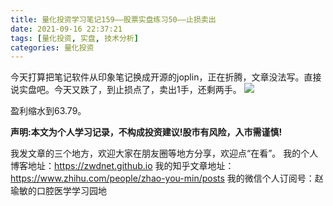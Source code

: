 ```yaml
---
title: 量化投资学习笔记159——股票实盘练习50——止损卖出
date: 2021-09-16 22:37:21
tags: [量化投资, 实盘, 技术分析]
categories: 量化投资
---
```

今天打算把笔记软件从印象笔记换成开源的joplin，正在折腾，文章没法写。直接说实盘吧。今天又跌了，到止损点了，卖出1手，还剩两手。
![](https://zymblog-1258069789.cos.ap-chengdu.myqcloud.com/blog0178-QTLearn/129/01.jpg)

盈利缩水到63.79。





**声明:本文为个人学习记录，不构成投资建议!股市有风险，入市需谨慎!**





我发文章的三个地方，欢迎大家在朋友圈等地方分享，欢迎点“在看”。
我的个人博客地址：https://zwdnet.github.io
我的知乎文章地址： https://www.zhihu.com/people/zhao-you-min/posts
我的微信个人订阅号：赵瑜敏的口腔医学学习园地